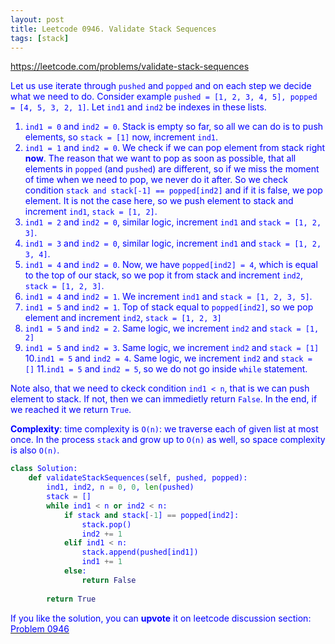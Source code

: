 ```yaml
---
layout: post
title: Leetcode 0946. Validate Stack Sequences
tags: [stack]
---
```


<a href="https://leetcode.com/problems/validate-stack-sequences"> <font color = blue>https://leetcode.com/problems/validate-stack-sequences

Let us use iterate through `pushed` and `popped` and on each step we decide what we need to do. Consider example
`pushed = [1, 2, 3, 4, 5], popped = [4, 5, 3, 2, 1]`. Let `ind1` and `ind2` be indexes in these lists.

1. `ind1 = 0` and `ind2 = 0`. Stack is empty so far, so all we can do is to push elements, so `stack = [1]` now, increment `ind1`.
2. `ind1 = 1` and `ind2 = 0`. We check if we can pop element from stack right **now**. The reason that we want to pop as soon as possible, that all elements in `popped` (and `pushed`) are different, so if we miss the moment of time when we need to pop, we never do it after. So we check condition `stack and stack[-1] == popped[ind2]` and if it is false, we pop element. It is not the case here, so we push element to stack and increment `ind1`, `stack = [1, 2]`.
3. `ind1 = 2` and `ind2 = 0`, similar logic, increment `ind1` and `stack = [1, 2, 3]`.
4. `ind1 = 3` and `ind2 = 0`, similar logic, increment `ind1` and `stack = [1, 2, 3, 4]`.
5. `ind1 = 4` and `ind2 = 0`. Now, we have `popped[ind2] = 4`, which is equal to the top of our stack, so we pop it from stack and increment `ind2`, `stack = [1, 2, 3]`.
6. `ind1 = 4` and `ind2 = 1`. We increment `ind1` and `stack = [1, 2, 3, 5]`.
7. `ind1 = 5` and `ind2 = 1`. Top of stack equal to `popped[ind2]`, so we pop element and increment `ind2`, `stack = [1, 2, 3]`
8. `ind1 = 5` and `ind2 = 2`. Same logic, we increment `ind2` and `stack = [1, 2]`
9. `ind1 = 5` and `ind2 = 3`. Same logic, we increment `ind2` and `stack = [1]`
10.`ind1 = 5` and `ind2 = 4`. Same logic, we increment `ind2` and `stack = []`
11.`ind1 = 5` and `ind2 = 5`, so we do not go inside `while` statement.

Note also, that we need to ckeck condition `ind1 < n`, that is we can push element to stack. If not, then we can immedietly return `False`. In the end, if we reached it we return `True`.

**Complexity**: time complexity is `O(n)`: we traverse each of given list at most once. In the process `stack` and grow up to `O(n)` as well, so space complexity is also `O(n)`.

```python
class Solution:
    def validateStackSequences(self, pushed, popped):
        ind1, ind2, n = 0, 0, len(pushed)
        stack = []
        while ind1 < n or ind2 < n:
            if stack and stack[-1] == popped[ind2]:
                stack.pop()
                ind2 += 1
            elif ind1 < n:
                stack.append(pushed[ind1])
                ind1 += 1
            else:
                return False
        
        return True
```

If you like the solution, you can **upvote** it on leetcode discussion section:<a href="https://leetcode.com/problems/validate-stack-sequences/discuss/1083489/python-two-pointers-simulate-stack-explained"> <font color = blue>Problem 0946
